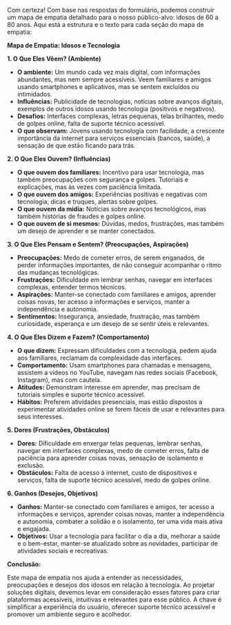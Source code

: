 Com certeza! Com base nas respostas do formulário, podemos construir um mapa de empatia detalhado para o nosso público-alvo: idosos de 60 a 80 anos. Aqui está a estrutura e o texto para cada seção do mapa de empatia:

**Mapa de Empatia: Idosos e Tecnologia**

**1. O Que Eles Vêem? (Ambiente)**

- **O ambiente:** Um mundo cada vez mais digital, com informações abundantes, mas nem sempre acessíveis. Veem familiares e amigos usando smartphones e aplicativos, mas se sentem excluídos ou intimidados.
- **Influências:** Publicidade de tecnologias, notícias sobre avanços digitais, exemplos de outros idosos usando tecnologia (positivos e negativos).
- **Desafios:** Interfaces complexas, letras pequenas, telas brilhantes, medo de golpes online, falta de suporte técnico acessível.
- **O que observam:** Jovens usando tecnologia com facilidade, a crescente importância da internet para serviços essenciais (bancos, saúde), a sensação de que estão ficando para trás.

**2. O Que Eles Ouvem? (Influências)**

- **O que ouvem dos familiares:** Incentivo para usar tecnologia, mas também preocupações com segurança e golpes. Tutoriais e explicações, mas às vezes com paciência limitada.
- **O que ouvem dos amigos:** Experiências positivas e negativas com tecnologia, dicas e truques, alertas sobre golpes.
- **O que ouvem da mídia:** Notícias sobre avanços tecnológicos, mas também histórias de fraudes e golpes online.
- **O que ouvem de si mesmos:** Dúvidas, medos, frustrações, mas também um desejo de aprender e se manter conectados.

**3. O Que Eles Pensam e Sentem? (Preocupações, Aspirações)**

- **Preocupações:** Medo de cometer erros, de serem enganados, de perder informações importantes, de não conseguir acompanhar o ritmo das mudanças tecnológicas.
- **Frustrações:** Dificuldade em lembrar senhas, navegar em interfaces complexas, entender termos técnicos.
- **Aspirações:** Manter-se conectado com familiares e amigos, aprender coisas novas, ter acesso a informações e serviços, manter a independência e autonomia.
- **Sentimentos:** Insegurança, ansiedade, frustração, mas também curiosidade, esperança e um desejo de se sentir úteis e relevantes.

**4. O Que Eles Dizem e Fazem? (Comportamento)**

- **O que dizem:** Expressam dificuldades com a tecnologia, pedem ajuda aos familiares, reclamam da complexidade das interfaces.
- **Comportamento:** Usam smartphones para chamadas e mensagens, assistem a vídeos no YouTube, navegam nas redes sociais (Facebook, Instagram), mas com cautela.
- **Atitudes:** Demonstram interesse em aprender, mas precisam de tutoriais simples e suporte técnico acessível.
- **Hábitos:** Preferem atividades presenciais, mas estão dispostos a experimentar atividades online se forem fáceis de usar e relevantes para seus interesses.

**5. Dores (Frustrações, Obstáculos)**

- **Dores:** Dificuldade em enxergar telas pequenas, lembrar senhas, navegar em interfaces complexas, medo de cometer erros, falta de paciência para aprender coisas novas, sensação de isolamento e exclusão.
- **Obstáculos:** Falta de acesso à internet, custo de dispositivos e serviços, falta de suporte técnico acessível, medo de golpes online.

**6. Ganhos (Desejos, Objetivos)**

- **Ganhos:** Manter-se conectado com familiares e amigos, ter acesso a informações e serviços, aprender coisas novas, manter a independência e autonomia, combater a solidão e o isolamento, ter uma vida mais ativa e engajada.
- **Objetivos:** Usar a tecnologia para facilitar o dia a dia, melhorar a saúde e o bem-estar, manter-se atualizado sobre as novidades, participar de atividades sociais e recreativas.

**Conclusão:**

Este mapa de empatia nos ajuda a entender as necessidades, preocupações e desejos dos idosos em relação à tecnologia. Ao projetar soluções digitais, devemos levar em consideração esses fatores para criar plataformas acessíveis, intuitivas e relevantes para esse público. A chave é simplificar a experiência do usuário, oferecer suporte técnico acessível e promover um ambiente seguro e acolhedor.
